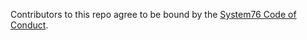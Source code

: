 Contributors to this repo agree to be bound by the [System76 Code of Conduct](https://github.com/system76/code-of-conduct).
